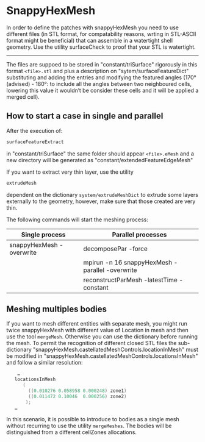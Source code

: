 # SnappyHexMesh

In order to define the patches with snappyHexMesh you need to use
different files (in STL format, for compatability reasons, wrting in STL-ASCII 
format might be beneficial) that can assemble in a watertight shell geometry. Use the
utility surfaceCheck to proof that your STL is watertight.

----------------------------------------------------------------------------------------

The files are suppoed to be stored in "constant/triSurface" rigorously
in this format ```<file>.stl``` and plus a description on "sytem/surfaceFeatureDict" 
substituting and adding the entries and modifying the featured angles
(170°(advised) - 180°: to include all the angles between two neighboured
cells, lowering this value it wouldn’t be consider these cells and it
will be applied a merged cell).

## How to start a case in single and parallel

After the execution of:

```sh
surfaceFeatureExtract
```

in "constant/triSurface" the same folder should appear ```<file>.eMesh``` and a new directory
will be generated as "constant/extendedFeatureEdgeMesh"

If you want to extract very thin layer, use the utility

```sh
extrudeMesh
 ```
dependent on the dictionary ```system/extrudeMeshDict``` to extrude some layers
externally to the geometry, however, make sure that those created are
very thin.

The following commands will start the meshing process:


| Single process                | Parallel processes             |
| -------------------------- | ------------------- |
| snappyHexMesh -overwrite   | decomposePar -force        |
|                            | mpirun -n 16 snappyHexMesh -parallel -overwrite       |
|                            | reconstructParMesh -latestTime -constant |


## Meshing multiples bodies

If you want to mesh different entities with separate mesh, you might run twice 
snappyHexMesh with different value of Location in mesh and then use the tool ```mergeMesh```.
Otherwise you can use the dictionary before running the mesh.
To permit the recognition of different closed STL files the
sub-dictionary "snappyHexMesh.castellatedMeshControls.locationInMesh" must
be modified in "snappyHexMesh.castellatedMeshControls.locationsInMesh" and
follow a similar resolution:

```c++
    …
   locationsInMesh
      (
        ((0.010276 0.058958 0.000248) zone1)
  	    ((0.011472 0.10046  0.000256) zone2)
       );
   …
```

In this scenario, it is possible to introduce to bodies as a single mesh
without recurring to use the utility ```mergeMeshes```. The bodies will be
distinguished from a different cellZones allocations.

<!--  Script to show the footer   -->
<html>
<script
    src="https://code.jquery.com/jquery-3.3.1.js"
    integrity="sha256-2Kok7MbOyxpgUVvAk/HJ2jigOSYS2auK4Pfzbm7uH60="
    crossorigin="anonymous">
</script>
<script>
$(function(){
  $("#footer").load("../../footers/footer_second_level_depth.html");
});
</script>
<body>
<div id="footer"></div>
</body>
</html>
